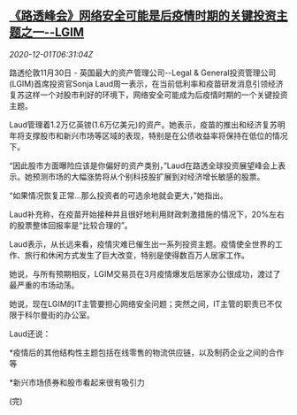 <!--1606807395000-->
[《路透峰会》网络安全可能是后疫情时期的关键投资主题之一--LGIM](https://cn.reuters.com/article/cyber-security-summit-1130-mon-idCNKBS28B3UU)
------

<div><i>2020-12-01T06:31:04Z</i></div><p>路透伦敦11月30日 - 英国最大的资产管理公司--Legal &amp; General投资管理公司(LGIM)首席投资官Sonja Laud周一表示，在当前低利率和疫苗研发消息引领经济复苏这样一个对股市利好的环境下，网络安全可能成为后疫情时期的一个关键投资主题。</p><p>Laud管理着1.2万亿英镑(1.6万亿美元)的资产。她表示，疫苗的推出和经济复苏明年将支撑股市和新兴市场等区域的表现，特别是在公债收益率将保持在低位的情况下。</p><p>“因此股市方面曝险应该是你偏好的资产类别，”Laud在路透全球投资展望峰会上表示。她预测市场的大幅涨势将从个别科技股扩展到对经济增长敏感的股票。</p><p>“如果情况恢复正常...那么投资者的可选余地就会更大，”她指出。</p><p>Laud补充称，在疫苗开始接种并且很好地利用财政刺激措施的情况下，20%左右的股票整体回报率是“比较合理的”。</p><p>Laud表示，从长远来看，疫情灾难已催生出一系列投资主题。疫情使全世界的工作、旅行和休闲方式发生了巨大改变，特别是使得数百万人居家工作。</p><p>她说，与所有预期相反，LGIM交易员在3月疫情爆发后居家办公很成功，渡过了最严重的市场动荡。</p><p>她说，现在LGIM的IT主管要担心网络安全问题；突然之间，IT主管的职责已不仅限于科尔曼街的办公室。</p><p>Laud还说：</p><p>*疫情后的其他结构性主题包括在线零售的物流供应链，以及制药企业之间的合作等</p><p>*新兴市场债券和股市看起来很有吸引力</p><p>(完)</p>

